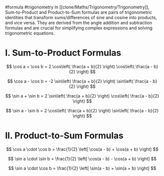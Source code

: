 #formula #trigonometry
In [[clone/Maths/Trigonometry/Trigonometry]], Sum-to-Product and Product-to-Sum formulas are pairs of trigonometric identities that transform sums/differences of sine and cosine into products, and vice versa. They are derived from the angle addition and subtraction formulas and are crucial for simplifying complex expressions and solving trigonometric equations.
# I. Sum-to-Product Formulas

$$
\cos a + \cos b = 2 \cos\left( \frac{a + b}{2} \right) \cos\left( \frac{a - b}{2} \right)
$$

$$
\cos a - \cos b = -2 \sin\left( \frac{a + b}{2} \right) \sin\left( \frac{a - b}{2} \right)
$$

$$
\sin a + \sin b = 2 \sin\left( \frac{a + b}{2} \right) \cos\left( \frac{a - b}{2} \right)
$$

$$
\sin a - \sin b = 2 \cos\left( \frac{a + b}{2} \right) \sin\left( \frac{a - b}{2} \right)
$$

# II. Product-to-Sum Formulas

$$
\cos a \cdot \cos b = \frac{1}{2} \left[ \cos(a - b) + \cos(a + b) \right]
$$

$$
\sin a \cdot \sin b = \frac{1}{2} \left[ \cos(a - b) - \cos(a + b) \right]
$$

$$
\sin a \cdot \cos b = \frac{1}{2} \left[ \sin(a - b) + \sin(a + b) \right]
$$
